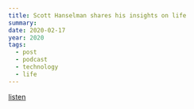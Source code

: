 ```yaml
---
title: Scott Hanselman shares his insights on life
summary: 
date: 2020-02-17
year: 2020
tags:
  - post
  - podcast
  - technology
  - life
---
```

<todo>

[listen](https://hanselminutes.com/719/myself-its-not-weird-at-all)